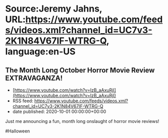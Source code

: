 # Source:Jeremy Jahns, URL:https://www.youtube.com/feeds/videos.xml?channel_id=UC7v3-2K1N84V67IF-WTRG-Q, language:en-US

## The Month Long October Horror Movie Review EXTRAVAGANZA!
 - [https://www.youtube.com/watch?v=IzB_aAxuRjI](https://www.youtube.com/watch?v=IzB_aAxuRjI)
 - RSS feed: https://www.youtube.com/feeds/videos.xml?channel_id=UC7v3-2K1N84V67IF-WTRG-Q
 - date published: 2020-10-01 00:00:00+00:00

Just me announcing a fun, month long onslaught of horror movie reviews!

#Halloween

